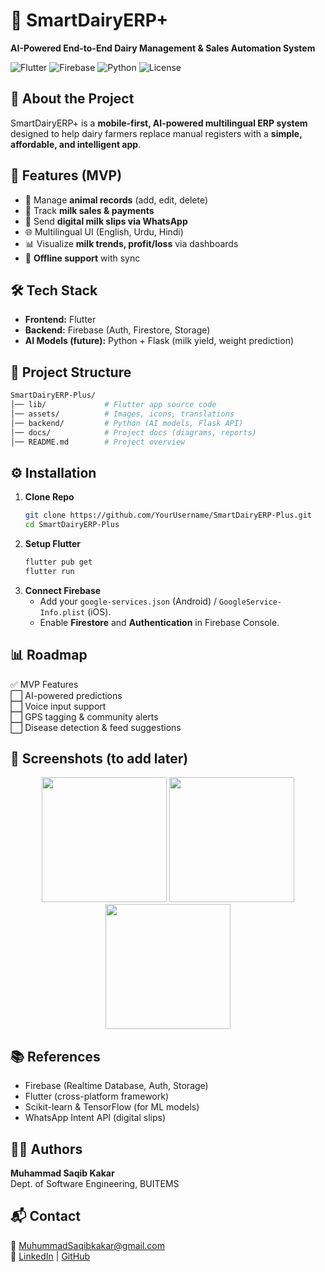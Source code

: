 # 🐄 SmartDairyERP+  
**AI-Powered End-to-End Dairy Management & Sales Automation System**

![Flutter](https://img.shields.io/badge/Flutter-Framework-blue?logo=flutter) ![Firebase](https://img.shields.io/badge/Firebase-Backend-orange?logo=firebase) ![Python](https://img.shields.io/badge/Python-AI-yellow?logo=python) ![License](https://img.shields.io/badge/License-MIT-green)



## 📖 About the Project  
SmartDairyERP+ is a **mobile-first, AI-powered multilingual ERP system** designed to help dairy farmers replace manual registers with a **simple, affordable, and intelligent app**.  

## 🚀 Features (MVP)  
- 🐄 Manage **animal records** (add, edit, delete)  
- 💸 Track **milk sales & payments**  
- 📎 Send **digital milk slips via WhatsApp**  
- 🌐 Multilingual UI (English, Urdu, Hindi)  
- 📊 Visualize **milk trends, profit/loss** via dashboards  
- 🔄 **Offline support** with sync  

## 🛠 Tech Stack  
- **Frontend:** Flutter  
- **Backend:** Firebase (Auth, Firestore, Storage)  
- **AI Models (future):** Python + Flask (milk yield, weight prediction)  

## 📂 Project Structure  
```bash
SmartDairyERP-Plus/
│── lib/             # Flutter app source code
│── assets/          # Images, icons, translations
│── backend/         # Python (AI models, Flask API)
│── docs/            # Project docs (diagrams, reports)
│── README.md        # Project overview
```

## ⚙️ Installation  
1. **Clone Repo**
   ```bash
   git clone https://github.com/YourUsername/SmartDairyERP-Plus.git
   cd SmartDairyERP-Plus
   ```
2. **Setup Flutter**
   ```bash
   flutter pub get
   flutter run
   ```
3. **Connect Firebase**  
   - Add your `google-services.json` (Android) / `GoogleService-Info.plist` (iOS).  
   - Enable **Firestore** and **Authentication** in Firebase Console.  

## 📊 Roadmap  
✅ MVP Features  
⬜ AI-powered predictions  
⬜ Voice input support  
⬜ GPS tagging & community alerts  
⬜ Disease detection & feed suggestions  

## 📸 Screenshots (to add later)  
<p align="center">
  <img src="docs/screens/home.png" width="200" />
  <img src="docs/screens/sales.png" width="200" />
  <img src="docs/screens/dashboard.png" width="200" />
</p>  

## 📚 References  
- Firebase (Realtime Database, Auth, Storage)  
- Flutter (cross-platform framework)  
- Scikit-learn & TensorFlow (for ML models)  
- WhatsApp Intent API (digital slips)  

## 👨‍💻 Authors  
**Muhammad Saqib Kakar**  
Dept. of Software Engineering, BUITEMS  

## 📬 Contact  
📧 [MuhummadSaqibkakar@gmail.com](mailto:MuhummadSaqibkakar@gmail.com)  
💼 [LinkedIn](https://linkedin.com) | [GitHub](https://github.com/YourUsername)
